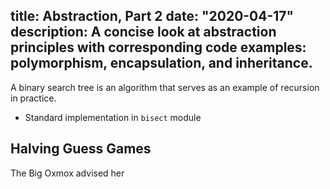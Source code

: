 title: Abstraction, Part 2
date: "2020-04-17"
description: A concise look at abstraction principles with corresponding code examples: polymorphism, encapsulation, and inheritance.
---

A binary search tree is an algorithm that serves as an example of recursion in practice.

- Standard implementation in ```bisect``` module

## Halving Guess Games

The Big Oxmox advised her 